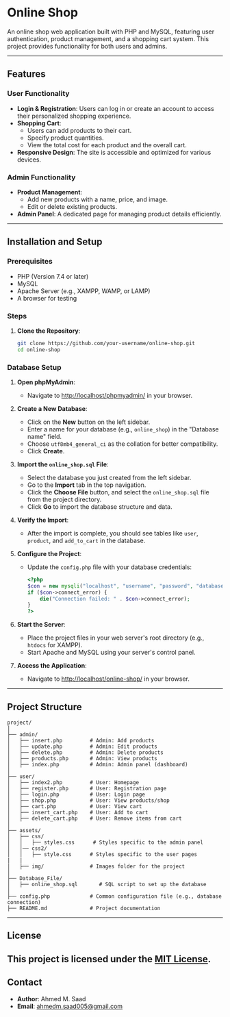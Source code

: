 
# Online Shop

An online shop web application built with PHP and MySQL, featuring user authentication, product management, and a shopping cart system. This project provides functionality for both users and admins.

---

## Features

### User Functionality
- **Login & Registration**: Users can log in or create an account to access their personalized shopping experience.
- **Shopping Cart**: 
  - Users can add products to their cart.
  - Specify product quantities.
  - View the total cost for each product and the overall cart.
- **Responsive Design**: The site is accessible and optimized for various devices.

### Admin Functionality
- **Product Management**:
  - Add new products with a name, price, and image.
  - Edit or delete existing products.
- **Admin Panel**: A dedicated page for managing product details efficiently.

---

## Installation and Setup

### Prerequisites
- PHP (Version 7.4 or later)
- MySQL
- Apache Server (e.g., XAMPP, WAMP, or LAMP)
- A browser for testing

### Steps
1. **Clone the Repository**:
   ```bash
   git clone https://github.com/your-username/online-shop.git
   cd online-shop
   ```

### Database Setup
1. **Open phpMyAdmin**:
   - Navigate to [http://localhost/phpmyadmin/](http://localhost/phpmyadmin/) in your browser.

2. **Create a New Database**:
   - Click on the **New** button on the left sidebar.
   - Enter a name for your database (e.g., `online_shop`) in the "Database name" field.
   - Choose `utf8mb4_general_ci` as the collation for better compatibility.
   - Click **Create**.

3. **Import the `online_shop.sql` File**:
   - Select the database you just created from the left sidebar.
   - Go to the **Import** tab in the top navigation.
   - Click the **Choose File** button, and select the `online_shop.sql` file from the project directory.
   - Click **Go** to import the database structure and data.

4. **Verify the Import**:
   - After the import is complete, you should see tables like `user`, `product`, and `add_to_cart` in the database.


3. **Configure the Project**:
   - Update the `config.php` file with your database credentials:
     ```php
     <?php
     $con = new mysqli("localhost", "username", "password", "database_name");
     if ($con->connect_error) {
         die("Connection failed: " . $con->connect_error);
     }
     ?>
     ```

4. **Start the Server**:
   - Place the project files in your web server's root directory (e.g., `htdocs` for XAMPP).
   - Start Apache and MySQL using your server's control panel.

5. **Access the Application**:
   - Navigate to [http://localhost/online-shop/](http://localhost/online-shop/) in your browser.

---

## Project Structure
```
project/
│
├── admin/
│   ├── insert.php         # Admin: Add products
│   ├── update.php         # Admin: Edit products
│   ├── delete.php         # Admin: Delete products
│   ├── products.php       # Admin: View products
│   ├── index.php          # Admin: Admin panel (dashboard)
│   
├── user/
│   ├── index2.php         # User: Homepage
│   ├── register.php       # User: Registration page
│   ├── login.php          # User: Login page
│   ├── shop.php           # User: View products/shop
│   ├── cart.php           # User: View cart
│   ├── insert_cart.php    # User: Add to cart
│   ├── delete_cart.php    # User: Remove items from cart
│
├── assets/
│   ├── css/
│   │   ├── styles.css      # Styles specific to the admin panel
│   │── css2/
│   │   ├── style.css      # Styles specific to the user pages
|   |
│   ├── img/               # Images folder for the project
│
├── Database_File/
│   ├── online_shop.sql       # SQL script to set up the database
│
├── config.php             # Common configuration file (e.g., database connection)
├── README.md              # Project documentation

```
---
## License

This project is licensed under the [MIT License](https://opensource.org/licenses/MIT).
---

## Contact
- **Author**: Ahmed M. Saad  
- **Email**: [ahmedm.saad005@gmail.com](mailto:ahmedm.saad005@gmail.com)

